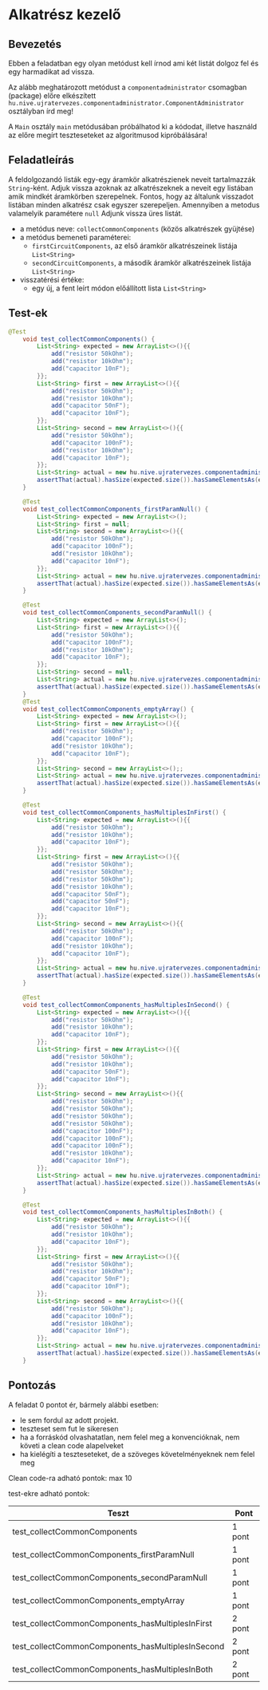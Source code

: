 # Alkatrész kezelő
## Bevezetés
Ebben a feladatban egy olyan metódust kell írnod ami két listát dolgoz fel és egy harmadikat ad vissza. 

Az alább meghatározott metódust a `componentadministrator` csomagban (package) előre elkészített `hu.nive.ujratervezes.componentadministrator.ComponentAdministrator` osztályban írd meg!

A `Main` osztály `main` metódusában próbálhatod ki a kódodat, illetve használd
az előre megírt teszteseteket az algoritmusod kipróbálására!

## Feladatleírás
A feldolgozandó listák egy-egy áramkör alkatrészienek neveit tartalmazzák `String`-ként. 
Adjuk vissza azoknak az alkatrészeknek a neveit egy listában amik mindkét áramkörben szerepelnek.
Fontos, hogy az általunk visszadot listában minden alkatrész csak egyszer szerepeljen.
Amennyiben a metodus valamelyik paramétere `null` Adjunk vissza üres listát. 

- a metódus neve: `collectCommonComponents` (közös alkatrészek gyüjtése)
- a metódus bemeneti paraméterei:
    - `firstCircuitComponents`, az első áramkör alkatrészeinek listája `List<String>`
    - `secondCircuitComponents`, a második áramkör alkatrészeinek listája `List<String>`
- visszatérési értéke:
  - egy új, a fent leírt módon előállított lista `List<String>`

## Test-ek

```java
@Test
    void test_collectCommonComponents() {
        List<String> expected = new ArrayList<>(){{
            add("resistor 50kOhm");
            add("resistor 10kOhm");
            add("capacitor 10nF");
        }};
        List<String> first = new ArrayList<>(){{
            add("resistor 50kOhm");
            add("resistor 10kOhm");
            add("capacitor 50nF");
            add("capacitor 10nF");
        }};
        List<String> second = new ArrayList<>(){{
            add("resistor 50kOhm");
            add("capacitor 100nF");
            add("resistor 10kOhm");
            add("capacitor 10nF");
        }};
        List<String> actual = new hu.nive.ujratervezes.componentadministrator.ComponentAdministrator().collectCommonComponents(first,second);
        assertThat(actual).hasSize(expected.size()).hasSameElementsAs(expected);
    }

    @Test
    void test_collectCommonComponents_firstParamNull() {
        List<String> expected = new ArrayList<>();
        List<String> first = null;
        List<String> second = new ArrayList<>(){{
            add("resistor 50kOhm");
            add("capacitor 100nF");
            add("resistor 10kOhm");
            add("capacitor 10nF");
        }};
        List<String> actual = new hu.nive.ujratervezes.componentadministrator.ComponentAdministrator().collectCommonComponents(first,second);
        assertThat(actual).hasSize(expected.size()).hasSameElementsAs(expected);
    }

    @Test
    void test_collectCommonComponents_secondParamNull() {
        List<String> expected = new ArrayList<>();
        List<String> first = new ArrayList<>(){{
            add("resistor 50kOhm");
            add("capacitor 100nF");
            add("resistor 10kOhm");
            add("capacitor 10nF");
        }};
        List<String> second = null;
        List<String> actual = new hu.nive.ujratervezes.componentadministrator.ComponentAdministrator().collectCommonComponents(first,second);
        assertThat(actual).hasSize(expected.size()).hasSameElementsAs(expected);
    }
    @Test
    void test_collectCommonComponents_emptyArray() {
        List<String> expected = new ArrayList<>();
        List<String> first = new ArrayList<>(){{
            add("resistor 50kOhm");
            add("capacitor 100nF");
            add("resistor 10kOhm");
            add("capacitor 10nF");
        }};
        List<String> second = new ArrayList<>();;
        List<String> actual = new hu.nive.ujratervezes.componentadministrator.ComponentAdministrator().collectCommonComponents(first,second);
        assertThat(actual).hasSize(expected.size()).hasSameElementsAs(expected);
    }

    @Test
    void test_collectCommonComponents_hasMultiplesInFirst() {
        List<String> expected = new ArrayList<>(){{
            add("resistor 50kOhm");
            add("resistor 10kOhm");
            add("capacitor 10nF");
        }};
        List<String> first = new ArrayList<>(){{
            add("resistor 50kOhm");
            add("resistor 50kOhm");
            add("resistor 50kOhm");
            add("resistor 10kOhm");
            add("capacitor 50nF");
            add("capacitor 50nF");
            add("capacitor 10nF");
        }};
        List<String> second = new ArrayList<>(){{
            add("resistor 50kOhm");
            add("capacitor 100nF");
            add("resistor 10kOhm");
            add("capacitor 10nF");
        }};
        List<String> actual = new hu.nive.ujratervezes.componentadministrator.ComponentAdministrator().collectCommonComponents(first,second);
        assertThat(actual).hasSize(expected.size()).hasSameElementsAs(expected);
    }

    @Test
    void test_collectCommonComponents_hasMultiplesInSecond() {
        List<String> expected = new ArrayList<>(){{
            add("resistor 50kOhm");
            add("resistor 10kOhm");
            add("capacitor 10nF");
        }};
        List<String> first = new ArrayList<>(){{
            add("resistor 50kOhm");
            add("resistor 10kOhm");
            add("capacitor 50nF");
            add("capacitor 10nF");
        }};
        List<String> second = new ArrayList<>(){{
            add("resistor 50kOhm");
            add("resistor 50kOhm");
            add("resistor 50kOhm");
            add("resistor 50kOhm");
            add("capacitor 100nF");
            add("capacitor 100nF");
            add("capacitor 100nF");
            add("resistor 10kOhm");
            add("capacitor 10nF");
        }};
        List<String> actual = new hu.nive.ujratervezes.componentadministrator.ComponentAdministrator().collectCommonComponents(first,second);
        assertThat(actual).hasSize(expected.size()).hasSameElementsAs(expected);
    }

    @Test
    void test_collectCommonComponents_hasMultiplesInBoth() {
        List<String> expected = new ArrayList<>(){{
            add("resistor 50kOhm");
            add("resistor 10kOhm");
            add("capacitor 10nF");
        }};
        List<String> first = new ArrayList<>(){{
            add("resistor 50kOhm");
            add("resistor 10kOhm");
            add("capacitor 50nF");
            add("capacitor 10nF");
        }};
        List<String> second = new ArrayList<>(){{
            add("resistor 50kOhm");
            add("capacitor 100nF");
            add("resistor 10kOhm");
            add("capacitor 10nF");
        }};
        List<String> actual = new hu.nive.ujratervezes.componentadministrator.ComponentAdministrator().collectCommonComponents(first,second);
        assertThat(actual).hasSize(expected.size()).hasSameElementsAs(expected);
    }
```

## Pontozás

A feladat 0 pontot ér, bármely alábbi esetben:
- le sem fordul az adott projekt.
- teszteset sem fut le sikeresen
- ha a forráskód olvashatatlan, nem felel meg a konvencióknak, nem követi a clean code alapelveket
- ha kielégíti a teszteseteket, de a szöveges követelményeknek nem felel meg

Clean code-ra adható pontok: max 10


test-ekre adható pontok:

| Teszt | Pont |
--- | ----
test_collectCommonComponents |                       1 pont
test_collectCommonComponents_firstParamNull |        1 pont
test_collectCommonComponents_secondParamNull|        1 pont
test_collectCommonComponents_emptyArray      |       1 pont
test_collectCommonComponents_hasMultiplesInFirst |   2 pont
test_collectCommonComponents_hasMultiplesInSecond |  2 pont
test_collectCommonComponents_hasMultiplesInBoth    | 2 pont
